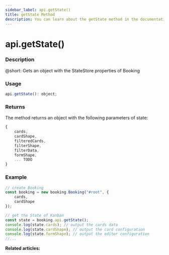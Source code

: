 ```yaml
---
sidebar_label: api.getState()
title: getState Method
description: You can learn about the getState method in the documentation of the DHTMLX JavaScript Booking library. Browse developer guides and API reference, try out code examples and live demos, and download a free 30-day evaluation version of DHTMLX Booking.
---
```


# api.getState()

### Description

@short: Gets an object with the StateStore properties of Booking

### Usage

~~~jsx {}
api.getState(): object;
~~~

### Returns

The method returns an object with the following parameters of state:

~~~jsx {}
{	
	cards,
    cardShape,
    filteredCards,
    filterShape,
    filterData,
    formShape,
	... TODO
}
~~~  

### Example

~~~jsx {7-11}
// create Booking
const booking = new booking.Booking("#root", {
	cards,
	cardShape
});

// get the State of Kanban
const state = booking.api.getState();
console.log(state.cards); // output the cards data
console.log(state.cardShape); // output the card configuration
console.log(state.formShape); // output the editor configuration
//...
~~~

**Related articles:**
